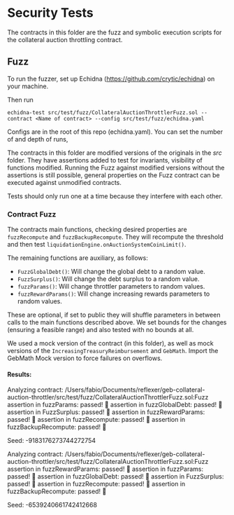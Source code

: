 # Security Tests

The contracts in this folder are the fuzz and symbolic execution scripts for the collateral auction throttling contract.

## Fuzz

To run the fuzzer, set up Echidna (https://github.com/crytic/echidna) on your machine.

Then run
```
echidna-test src/test/fuzz/CollateralAuctionThrottlerFuzz.sol --contract <Name of contract> --config src/test/fuzz/echidna.yaml
```

Configs are in the root of this repo (echidna.yaml). You can set the number of and depth of runs,

The contracts in this folder are modified versions of the originals in the _src_ folder. They have assertions added to test for invariants, visibility of functions modified. Running the Fuzz against modified versions without the assertions is still possible, general properties on the Fuzz contract can be executed against unmodified contracts.

Tests should only run one at a time because they interfere with each other.

### Contract Fuzz
The contracts main functions, checking desired properties are ```fuzzRecompute``` and ```fuzzBackupRecompute```. They will recompute the threshold and then test ```liquidationEngine.onAuctionSystemCoinLimit()```.

The remaining functions are auxiliary, as follows:

- ```FuzzGlobalDebt()```: Will change the global debt to a random value.
- ```FuzzSurplus()```: Will change the debt surplus to a random value.
- ```fuzzParams()```: Will change throttler parameters to random values.
- ```fuzzRewardParams()```: Will change increasing rewards parameters to random values.

These are optional, if set to public they will shuffle parameters in between calls to the main functions described above. We set bounds for the changes (ensuring a feasible range) and also tested with no bounds at all.

We used a mock version of the contract (in this folder), as well as mock versions of the ```IncreasingTreasuryReimbursement``` and ```GebMath```. Import the GebMath Mock version to force failures on overflows.

#### Results:

Analyzing contract: /Users/fabio/Documents/reflexer/geb-collateral-auction-throttler/src/test/fuzz/CollateralAuctionThrottlerFuzz.sol:Fuzz
assertion in fuzzParams: passed! 🎉
assertion in fuzzGlobalDebt: passed! 🎉
assertion in FuzzSurplus: passed! 🎉
assertion in fuzzRewardParams: passed! 🎉
assertion in fuzzRecompute: passed! 🎉
assertion in fuzzBackupRecompute: passed! 🎉

Seed: -9183176273744272754

Analyzing contract: /Users/fabio/Documents/reflexer/geb-collateral-auction-throttler/src/test/fuzz/CollateralAuctionThrottlerFuzz.sol:Fuzz
assertion in fuzzRewardParams: passed! 🎉
assertion in fuzzParams: passed! 🎉
assertion in fuzzGlobalDebt: passed! 🎉
assertion in FuzzSurplus: passed! 🎉
assertion in fuzzRecompute: passed! 🎉
assertion in fuzzBackupRecompute: passed! 🎉

Seed: -6539240661742412668